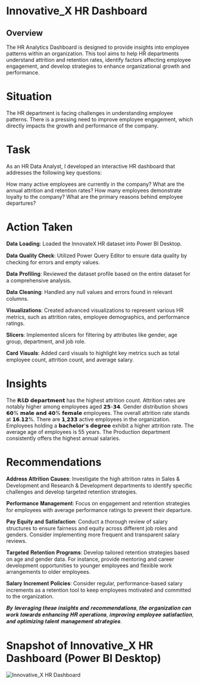 # Innovative_X HR Dashboard

## Overview
The HR Analytics Dashboard is designed to provide insights into employee patterns within an organization. This tool aims to help HR departments understand attrition and retention rates, identify factors affecting employee engagement, and develop strategies to enhance organizational growth and performance.

# Situation
The HR department is facing challenges in understanding employee patterns. There is a pressing need to improve employee engagement, which directly impacts the growth and performance of the company.

# Task
As an HR Data Analyst, I developed an interactive HR dashboard that addresses the following key questions:

How many active employees are currently in the company?
What are the annual attrition and retention rates?
How many employees demonstrate loyalty to the company?
What are the primary reasons behind employee departures?

# Action Taken
𝐃𝐚𝐭𝐚 𝐋𝐨𝐚𝐝𝐢𝐧𝐠: Loaded the InnovateX HR dataset into Power BI Desktop.

𝐃𝐚𝐭𝐚 𝐐𝐮𝐚𝐥𝐢𝐭𝐲 𝐂𝐡𝐞𝐜𝐤: Utilized Power Query Editor to ensure data quality by checking for errors and empty values.

𝐃𝐚𝐭𝐚 𝐏𝐫𝐨𝐟𝐢𝐥𝐢𝐧𝐠: Reviewed the dataset profile based on the entire dataset for a comprehensive analysis.

𝐃𝐚𝐭𝐚 𝐂𝐥𝐞𝐚𝐧𝐢𝐧𝐠: Handled any null values and errors found in relevant columns.

𝐕𝐢𝐬𝐮𝐚𝐥𝐢𝐳𝐚𝐭𝐢𝐨𝐧𝐬: Created advanced visualizations to represent various HR metrics, such as attrition rates, employee demographics, and performance ratings.

𝐒𝐥𝐢𝐜𝐞𝐫𝐬: Implemented slicers for filtering by attributes like gender, age group, department, and job role.

𝐂𝐚𝐫𝐝 𝐕𝐢𝐬𝐮𝐚𝐥𝐬: Added card visuals to highlight key metrics such as total employee count, attrition count, and average salary.

# Insights

The 𝗥&𝗗 𝗱𝗲𝗽𝗮𝗿𝘁𝗺𝗲𝗻𝘁 has the highest attrition count.
Attrition rates are notably higher among employees aged 𝟮𝟱-𝟯𝟰.
Gender distribution shows 𝟲𝟬% 𝗺𝗮𝗹𝗲 𝗮𝗻𝗱 𝟰𝟬% 𝗳𝗲𝗺𝗮𝗹𝗲 employees.
The overall attrition rate stands at 𝟭𝟲.𝟭𝟮%.
There are 𝟭,𝟮𝟯𝟯 active employees in the organization.
Employees holding a 𝗯𝗮𝗰𝗵𝗲𝗹𝗼𝗿'𝘀 𝗱𝗲𝗴𝗿𝗲𝗲 exhibit a higher attrition rate.
The average age of employees is 55 years.
The Production department consistently offers the highest annual salaries.

# Recommendations
𝐀𝐝𝐝𝐫𝐞𝐬𝐬 𝐀𝐭𝐭𝐫𝐢𝐭𝐢𝐨𝐧 𝐂𝐚𝐮𝐬𝐞𝐬: Investigate the high attrition rates in Sales & Development and Research & Development departments to identify specific challenges and develop targeted retention strategies.

𝐏𝐞𝐫𝐟𝐨𝐫𝐦𝐚𝐧𝐜𝐞 𝐌𝐚𝐧𝐚𝐠𝐞𝐦𝐞𝐧𝐭: Focus on engagement and retention strategies for employees with average performance ratings to prevent their departure.

𝐏𝐚𝐲 𝐄𝐪𝐮𝐢𝐭𝐲 𝐚𝐧𝐝 𝐒𝐚𝐭𝐢𝐬𝐟𝐚𝐜𝐭𝐢𝐨𝐧: Conduct a thorough review of salary structures to ensure fairness and equity across different job roles and genders. Consider implementing more frequent and transparent salary reviews.

𝐓𝐚𝐫𝐠𝐞𝐭𝐞𝐝 𝐑𝐞𝐭𝐞𝐧𝐭𝐢𝐨𝐧 𝐏𝐫𝐨𝐠𝐫𝐚𝐦𝐬: Develop tailored retention strategies based on age and gender data. For instance, provide mentoring and career development opportunities to younger employees and flexible work arrangements to older employees.

𝐒𝐚𝐥𝐚𝐫𝐲 𝐈𝐧𝐜𝐫𝐞𝐦𝐞𝐧𝐭 𝐏𝐨𝐥𝐢𝐜𝐢𝐞𝐬: Consider regular, performance-based salary increments as a retention tool to keep employees motivated and committed to the organization.

𝑩𝒚 𝒍𝒆𝒗𝒆𝒓𝒂𝒈𝒊𝒏𝒈 𝒕𝒉𝒆𝒔𝒆 𝒊𝒏𝒔𝒊𝒈𝒉𝒕𝒔 𝒂𝒏𝒅 𝒓𝒆𝒄𝒐𝒎𝒎𝒆𝒏𝒅𝒂𝒕𝒊𝒐𝒏𝒔, 𝒕𝒉𝒆 𝒐𝒓𝒈𝒂𝒏𝒊𝒛𝒂𝒕𝒊𝒐𝒏 𝒄𝒂𝒏 𝒘𝒐𝒓𝒌 𝒕𝒐𝒘𝒂𝒓𝒅𝒔 𝒆𝒏𝒉𝒂𝒏𝒄𝒊𝒏𝒈 𝑯𝑹 𝒐𝒑𝒆𝒓𝒂𝒕𝒊𝒐𝒏𝒔, 𝒊𝒎𝒑𝒓𝒐𝒗𝒊𝒏𝒈 𝒆𝒎𝒑𝒍𝒐𝒚𝒆𝒆 𝒔𝒂𝒕𝒊𝒔𝒇𝒂𝒄𝒕𝒊𝒐𝒏, 𝒂𝒏𝒅 𝒐𝒑𝒕𝒊𝒎𝒊𝒛𝒊𝒏𝒈 𝒕𝒂𝒍𝒆𝒏𝒕 𝒎𝒂𝒏𝒂𝒈𝒆𝒎𝒆𝒏𝒕 𝒔𝒕𝒓𝒂𝒕𝒆𝒈𝒊𝒆𝒔.


# Snapshot of Innovative_X HR Dashboard (Power BI Desktop)
![Innovative_X HR Dashboard](https://github.com/user-attachments/assets/bfdf7f83-7112-48b0-86cc-72b05caa8107)

